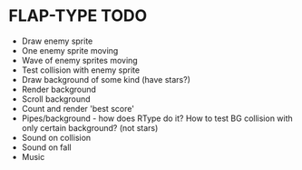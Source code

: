 # FLAP-TYPE TODO

- Draw enemy sprite
- One enemy sprite moving
- Wave of enemy sprites moving
- Test collision with enemy sprite
- Draw background of some kind (have stars?)
- Render background
- Scroll background
- Count and render 'best score'
- Pipes/background - how does RType do it? How to test BG collision with only
  certain background? (not stars)
- Sound on collision
- Sound on fall
- Music
